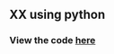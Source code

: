 ## XX using python
### View the code [here](https://github.com/vinaysingh1912/NextGenInterns_PP_02/blob/main/task2_banking.py)
